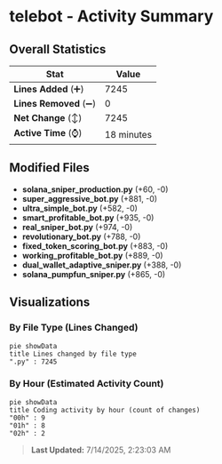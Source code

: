 # telebot - Activity Summary 

## Overall Statistics

| Stat                   | Value                                                             |
| ---------------------- | ----------------------------------------------------------------- |
| **Lines Added** (➕)   | 7245                                          |
| **Lines Removed** (➖) | 0                                        |
| **Net Change** (↕)    | 7245                |
| **Active Time** (⌚)   | 18 minutes |


## Modified Files
- **solana_sniper_production.py** (+60, -0)
- **super_aggressive_bot.py** (+881, -0)
- **ultra_simple_bot.py** (+582, -0)
- **smart_profitable_bot.py** (+935, -0)
- **real_sniper_bot.py** (+974, -0)
- **revolutionary_bot.py** (+788, -0)
- **fixed_token_scoring_bot.py** (+883, -0)
- **working_profitable_bot.py** (+889, -0)
- **dual_wallet_adaptive_sniper.py** (+388, -0)
- **solana_pumpfun_sniper.py** (+865, -0)

## Visualizations

### By File Type (Lines Changed)

```mermaid
pie showData
title Lines changed by file type
".py" : 7245
```

### By Hour (Estimated Activity Count)

```mermaid
pie showData
title Coding activity by hour (count of changes)
"00h" : 9
"01h" : 8
"02h" : 2
```


> **Last Updated:** 7/14/2025, 2:23:03 AM